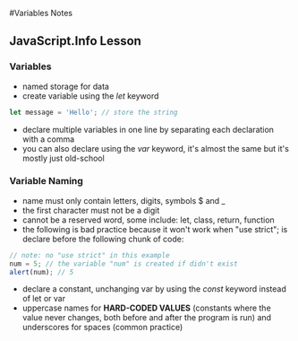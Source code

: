 #Variables Notes
## JavaScript.Info Lesson
### Variables
* named storage for data
* create variable using the *let* keyword
```JavaScript
let message = 'Hello'; // store the string
```
* declare multiple variables in one line by separating each declaration with a comma
* you can also declare using the *var* keyword, it's almost the same but it's mostly just old-school
### Variable Naming
* name must only contain letters, digits, symbols $ and _
* the first character must not be a digit
* cannot be a reserved word, some include: let, class, return, function
* the following is bad practice because it won't work when "use strict"; is declare before the following chunk of code:
```JavaScript
// note: no "use strict" in this example
num = 5; // the variable "num" is created if didn't exist
alert(num); // 5
```
* declare a constant, unchanging var by using the *const* keyword instead of let or var
* uppercase names for **HARD-CODED VALUES** (constants where the value never changes, both before and after the program is run) and underscores for spaces (common practice)
